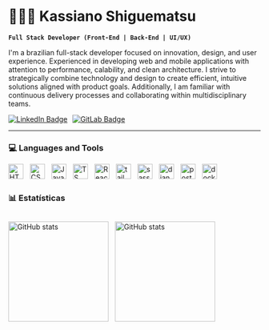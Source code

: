 # 🧑🏻‍💻 Kassiano Shiguematsu

**`Full Stack Developer (Front-End | Back-End | UI/UX)`**

I'm a brazilian full-stack developer focused on innovation, design, and user experience. Experienced in developing web and mobile applications with attention to performance, calability, and clean architecture. I strive to strategically combine technology and design to create efficient, intuitive solutions aligned with product goals. Additionally, I am familiar with continuous delivery processes and collaborating within multidisciplinary teams.

<div style="display: flex; justify-content: flex-start; gap: 10px; align-items: center;">
  <a href="https://www.linkedin.com/in/kassianoshiguematsu" target="_blank" style="display: inline-flex; align-items: center;">
    <img src="https://img.shields.io/badge/LinkedIn-blue?style=for-the-badge&logo=linkedin&logoColor=white" alt="LinkedIn Badge" />
  </a>
  <a href="https://gitlab.com/kassianoshiguematsu" target="_blank" style="display: inline-flex; align-items: center;">
    <img src="https://img.shields.io/badge/GitLab-FC6D26?style=for-the-badge&logo=gitlab&logoColor=white" alt="GitLab Badge" />
  </a>
</div>

---
          
### 💻 Languages and Tools

<img align="left" alt="HTML" width="30px" style="padding-right:10px;" src="https://cdn.jsdelivr.net/gh/devicons/devicon@latest/icons/html5/html5-original.svg" />
<img align="left" alt="CSS" width="30px" style="padding-right:10px;" src="https://cdn.jsdelivr.net/gh/devicons/devicon/icons/css3/css3-plain.svg" />
<img align="left" alt="JavaScript" width="30px" style="padding-right:10px;" src="https://cdn.jsdelivr.net/gh/devicons/devicon/icons/javascript/javascript-plain.svg" />
<img align="left" alt="TS" width="30px" style="padding-right:10px;" src="https://cdn.jsdelivr.net/gh/devicons/devicon@latest/icons/typescript/typescript-original.svg" />
<img align="left" alt="React" width="30px" style="padding-right:10px;" src="https://cdn.jsdelivr.net/gh/devicons/devicon/icons/react/react-original.svg" />
<img align="left" alt="tailwind" width="30px" style="padding-right:10px;" src="https://cdn.jsdelivr.net/gh/devicons/devicon@latest/icons/tailwindcss/tailwindcss-original.svg" />
<img align="left" alt="sass" width="30px" style="padding-right:10px;"  src="https://cdn.jsdelivr.net/gh/devicons/devicon@latest/icons/sass/sass-original.svg" />

         
<img align="left" alt="django" width="30px" style="padding-right:10px;"   src="https://cdn.jsdelivr.net/gh/devicons/devicon@latest/icons/django/django-plain.svg" />
<img align="left" alt="postgreSQL" width="30px" style="padding-right:10px;"    src="https://cdn.jsdelivr.net/gh/devicons/devicon@latest/icons/postgresql/postgresql-original.svg" />
<img align="left" alt="docker" width="30px" style="padding-right:10px;" src="https://cdn.jsdelivr.net/gh/devicons/devicon@latest/icons/docker/docker-original.svg" />

<br>
<br>

### 📊 Estatísticas


<div style="display: flex; justify-content: flex-start; gap: 10px; align-items: center;">
</div>


<p>
  <img 
    align="left"
    alt="GitHub stats"
    height="200px"
    style="padding-right: 10px;"
    src="https://github-readme-stats.vercel.app/api?username=kkshiguematsu&show_icons=true&theme=tokyonight&include_all_commits=true"
  />
  <img 
    align="left"
    alt="GitHub stats"
    height="200px"
    style="padding-right: 10px;"
    src="https://github-readme-stats.vercel.app/api/top-langs/?username=kkshiguematsu&layout=compact&theme=tokyonight"
  />
</p>
